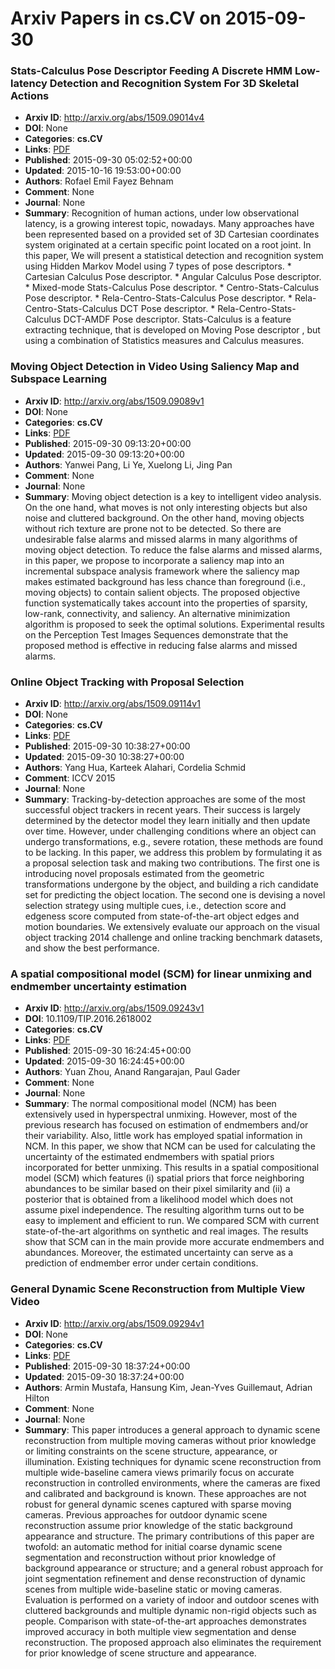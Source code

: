 # Arxiv Papers in cs.CV on 2015-09-30
### Stats-Calculus Pose Descriptor Feeding A Discrete HMM Low-latency Detection and Recognition System For 3D Skeletal Actions
- **Arxiv ID**: http://arxiv.org/abs/1509.09014v4
- **DOI**: None
- **Categories**: **cs.CV**
- **Links**: [PDF](http://arxiv.org/pdf/1509.09014v4)
- **Published**: 2015-09-30 05:02:52+00:00
- **Updated**: 2015-10-16 19:53:00+00:00
- **Authors**: Rofael Emil Fayez Behnam
- **Comment**: None
- **Journal**: None
- **Summary**: Recognition of human actions, under low observational latency, is a growing interest topic, nowadays. Many approaches have been represented based on a provided set of 3D Cartesian coordinates system originated at a certain specific point located on a root joint. In this paper, We will present a statistical detection and recognition system using Hidden Markov Model using 7 types of pose descriptors. * Cartesian Calculus Pose descriptor. * Angular Calculus Pose descriptor. * Mixed-mode Stats-Calculus Pose descriptor. * Centro-Stats-Calculus Pose descriptor. * Rela-Centro-Stats-Calculus Pose descriptor. * Rela-Centro-Stats-Calculus DCT Pose descriptor. * Rela-Centro-Stats-Calculus DCT-AMDF Pose descriptor. Stats-Calculus is a feature extracting technique, that is developed on Moving Pose descriptor , but using a combination of Statistics measures and Calculus measures.



### Moving Object Detection in Video Using Saliency Map and Subspace Learning
- **Arxiv ID**: http://arxiv.org/abs/1509.09089v1
- **DOI**: None
- **Categories**: **cs.CV**
- **Links**: [PDF](http://arxiv.org/pdf/1509.09089v1)
- **Published**: 2015-09-30 09:13:20+00:00
- **Updated**: 2015-09-30 09:13:20+00:00
- **Authors**: Yanwei Pang, Li Ye, Xuelong Li, Jing Pan
- **Comment**: None
- **Journal**: None
- **Summary**: Moving object detection is a key to intelligent video analysis. On the one hand, what moves is not only interesting objects but also noise and cluttered background. On the other hand, moving objects without rich texture are prone not to be detected. So there are undesirable false alarms and missed alarms in many algorithms of moving object detection. To reduce the false alarms and missed alarms, in this paper, we propose to incorporate a saliency map into an incremental subspace analysis framework where the saliency map makes estimated background has less chance than foreground (i.e., moving objects) to contain salient objects. The proposed objective function systematically takes account into the properties of sparsity, low-rank, connectivity, and saliency. An alternative minimization algorithm is proposed to seek the optimal solutions. Experimental results on the Perception Test Images Sequences demonstrate that the proposed method is effective in reducing false alarms and missed alarms.



### Online Object Tracking with Proposal Selection
- **Arxiv ID**: http://arxiv.org/abs/1509.09114v1
- **DOI**: None
- **Categories**: **cs.CV**
- **Links**: [PDF](http://arxiv.org/pdf/1509.09114v1)
- **Published**: 2015-09-30 10:38:27+00:00
- **Updated**: 2015-09-30 10:38:27+00:00
- **Authors**: Yang Hua, Karteek Alahari, Cordelia Schmid
- **Comment**: ICCV 2015
- **Journal**: None
- **Summary**: Tracking-by-detection approaches are some of the most successful object trackers in recent years. Their success is largely determined by the detector model they learn initially and then update over time. However, under challenging conditions where an object can undergo transformations, e.g., severe rotation, these methods are found to be lacking. In this paper, we address this problem by formulating it as a proposal selection task and making two contributions. The first one is introducing novel proposals estimated from the geometric transformations undergone by the object, and building a rich candidate set for predicting the object location. The second one is devising a novel selection strategy using multiple cues, i.e., detection score and edgeness score computed from state-of-the-art object edges and motion boundaries. We extensively evaluate our approach on the visual object tracking 2014 challenge and online tracking benchmark datasets, and show the best performance.



### A spatial compositional model (SCM) for linear unmixing and endmember uncertainty estimation
- **Arxiv ID**: http://arxiv.org/abs/1509.09243v1
- **DOI**: 10.1109/TIP.2016.2618002
- **Categories**: **cs.CV**
- **Links**: [PDF](http://arxiv.org/pdf/1509.09243v1)
- **Published**: 2015-09-30 16:24:45+00:00
- **Updated**: 2015-09-30 16:24:45+00:00
- **Authors**: Yuan Zhou, Anand Rangarajan, Paul Gader
- **Comment**: None
- **Journal**: None
- **Summary**: The normal compositional model (NCM) has been extensively used in hyperspectral unmixing. However, most of the previous research has focused on estimation of endmembers and/or their variability. Also, little work has employed spatial information in NCM. In this paper, we show that NCM can be used for calculating the uncertainty of the estimated endmembers with spatial priors incorporated for better unmixing. This results in a spatial compositional model (SCM) which features (i) spatial priors that force neighboring abundances to be similar based on their pixel similarity and (ii) a posterior that is obtained from a likelihood model which does not assume pixel independence. The resulting algorithm turns out to be easy to implement and efficient to run. We compared SCM with current state-of-the-art algorithms on synthetic and real images. The results show that SCM can in the main provide more accurate endmembers and abundances. Moreover, the estimated uncertainty can serve as a prediction of endmember error under certain conditions.



### General Dynamic Scene Reconstruction from Multiple View Video
- **Arxiv ID**: http://arxiv.org/abs/1509.09294v1
- **DOI**: None
- **Categories**: **cs.CV**
- **Links**: [PDF](http://arxiv.org/pdf/1509.09294v1)
- **Published**: 2015-09-30 18:37:24+00:00
- **Updated**: 2015-09-30 18:37:24+00:00
- **Authors**: Armin Mustafa, Hansung Kim, Jean-Yves Guillemaut, Adrian Hilton
- **Comment**: None
- **Journal**: None
- **Summary**: This paper introduces a general approach to dynamic scene reconstruction from multiple moving cameras without prior knowledge or limiting constraints on the scene structure, appearance, or illumination. Existing techniques for dynamic scene reconstruction from multiple wide-baseline camera views primarily focus on accurate reconstruction in controlled environments, where the cameras are fixed and calibrated and background is known. These approaches are not robust for general dynamic scenes captured with sparse moving cameras. Previous approaches for outdoor dynamic scene reconstruction assume prior knowledge of the static background appearance and structure. The primary contributions of this paper are twofold: an automatic method for initial coarse dynamic scene segmentation and reconstruction without prior knowledge of background appearance or structure; and a general robust approach for joint segmentation refinement and dense reconstruction of dynamic scenes from multiple wide-baseline static or moving cameras. Evaluation is performed on a variety of indoor and outdoor scenes with cluttered backgrounds and multiple dynamic non-rigid objects such as people. Comparison with state-of-the-art approaches demonstrates improved accuracy in both multiple view segmentation and dense reconstruction. The proposed approach also eliminates the requirement for prior knowledge of scene structure and appearance.



